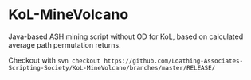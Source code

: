 # KoL-MineVolcano
Java-based ASH mining script without OD for KoL, based on calculated average path permutation returns.

Checkout with
`svn checkout https://github.com/Loathing-Associates-Scripting-Society/KoL-MineVolcano/branches/master/RELEASE/`
